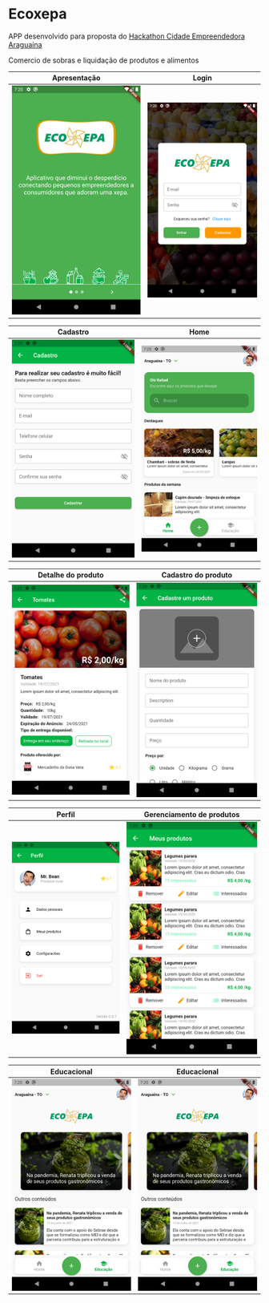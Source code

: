 # Ecoxepa

APP desenvolvido para proposta do [Hackathon Cidade Empreendedora Araguaína](https://www.sebrae.com.br/sites/PortalSebrae/ufs/to/artigos/hackathon-cidade-empreendedora-araguaina,01cb6083937d8710VgnVCM100000d701210aRCRD)

Comercio de sobras e liquidação de produtos e alimentos

Apresentação             |  Login
:-------------------------:|:-------------------------:
![](https://github.com/RafaelBarbosatec/eco_xepa/blob/main/imgs/img1.png)  |  ![](https://github.com/RafaelBarbosatec/eco_xepa/blob/main/imgs/img2.png)


Cadastro             |  Home
:-------------------------:|:-------------------------:
![](https://github.com/RafaelBarbosatec/eco_xepa/blob/main/imgs/img3.png)  |  ![](https://github.com/RafaelBarbosatec/eco_xepa/blob/main/imgs/img4.png)


Detalhe do produto             |  Cadastro do produto
:-------------------------:|:-------------------------:
![](https://github.com/RafaelBarbosatec/eco_xepa/blob/main/imgs/img5.png)  |  ![](https://github.com/RafaelBarbosatec/eco_xepa/blob/main/imgs/img6.png)


Perfil             |  Gerenciamento de produtos
:-------------------------:|:-------------------------:
![](https://github.com/RafaelBarbosatec/eco_xepa/blob/main/imgs/img7.png)  |  ![](https://github.com/RafaelBarbosatec/eco_xepa/blob/main/imgs/img8.png)


Educacional             |  Educacional
:-------------------------:|:-------------------------:
![](https://github.com/RafaelBarbosatec/eco_xepa/blob/main/imgs/img9.png)  |  ![](https://github.com/RafaelBarbosatec/eco_xepa/blob/main/imgs/img9.png)
